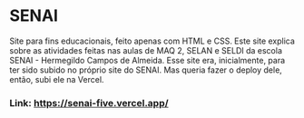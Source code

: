 # SENAI

Site para fins educacionais, feito apenas com HTML e CSS. Este site explica sobre as atividades feitas nas aulas de MAQ 2, SELAN e SELDI da escola SENAI - Hermegildo Campos de Almeida.
Esse site era, inicialmente, para ter sido subido no próprio site do SENAI. Mas queria fazer o deploy dele, então, subi ele na Vercel.

### Link: https://senai-five.vercel.app/
